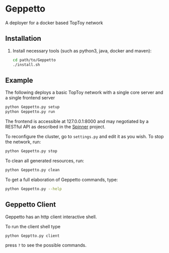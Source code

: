 # Geppetto
A deployer for a docker based TopToy network

## Installation
1. Install necessary tools (such as python3, java, docker and maven):
    ```bash
    cd path/to/Geppetto
    ./install.sh
    ```
## Example
The following deploys a basic TopToy network with a single core server and a single frontend server 
```bash
python Geppetto.py setup
python Geppetto.py run    
```
The frontend is accessible at 127.0.0.1:8000 and may negotiated by a RESTful API
 as described in the [Spinner](https://github.com/TopToy/Spinner.git) project.

To reconfigure the cluster, go to `settings.py` and edit it as you wish.
To stop the network, run:
```bash
python Geppetto.py stop
```

To clean all generated resources, run:
```bash
python Geppetto.py clean
```

To get a full elaboration of Geppetto commands, type:
```bash
python Geppetto.py --help
```

## Geppetto Client
Geppetto has an http client interactive shell.

To run the client shell type
```bash
python Gepptto.py client
```
press `?` to see the possible commands.



